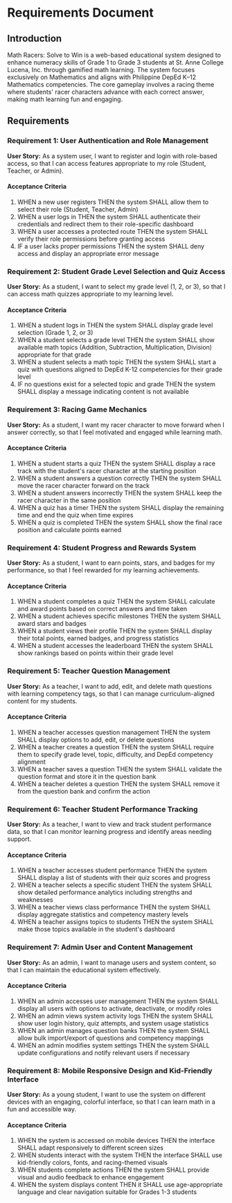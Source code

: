 # Requirements Document

## Introduction

Math Racers: Solve to Win is a web-based educational system designed to enhance numeracy skills of Grade 1 to Grade 3 students at St. Anne College Lucena, Inc. through gamified math learning. The system focuses exclusively on Mathematics and aligns with Philippine DepEd K–12 Mathematics competencies. The core gameplay involves a racing theme where students' racer characters advance with each correct answer, making math learning fun and engaging.

## Requirements

### Requirement 1: User Authentication and Role Management

**User Story:** As a system user, I want to register and login with role-based access, so that I can access features appropriate to my role (Student, Teacher, or Admin).

#### Acceptance Criteria

1. WHEN a new user registers THEN the system SHALL allow them to select their role (Student, Teacher, Admin)
2. WHEN a user logs in THEN the system SHALL authenticate their credentials and redirect them to their role-specific dashboard
3. WHEN a user accesses a protected route THEN the system SHALL verify their role permissions before granting access
4. IF a user lacks proper permissions THEN the system SHALL deny access and display an appropriate error message

### Requirement 2: Student Grade Level Selection and Quiz Access

**User Story:** As a student, I want to select my grade level (1, 2, or 3), so that I can access math quizzes appropriate to my learning level.

#### Acceptance Criteria

1. WHEN a student logs in THEN the system SHALL display grade level selection (Grade 1, 2, or 3)
2. WHEN a student selects a grade level THEN the system SHALL show available math topics (Addition, Subtraction, Multiplication, Division) appropriate for that grade
3. WHEN a student selects a math topic THEN the system SHALL start a quiz with questions aligned to DepEd K-12 competencies for their grade level
4. IF no questions exist for a selected topic and grade THEN the system SHALL display a message indicating content is not available

### Requirement 3: Racing Game Mechanics

**User Story:** As a student, I want my racer character to move forward when I answer correctly, so that I feel motivated and engaged while learning math.

#### Acceptance Criteria

1. WHEN a student starts a quiz THEN the system SHALL display a race track with the student's racer character at the starting position
2. WHEN a student answers a question correctly THEN the system SHALL move the racer character forward on the track
3. WHEN a student answers incorrectly THEN the system SHALL keep the racer character in the same position
4. WHEN a quiz has a timer THEN the system SHALL display the remaining time and end the quiz when time expires
5. WHEN a quiz is completed THEN the system SHALL show the final race position and calculate points earned

### Requirement 4: Student Progress and Rewards System

**User Story:** As a student, I want to earn points, stars, and badges for my performance, so that I feel rewarded for my learning achievements.

#### Acceptance Criteria

1. WHEN a student completes a quiz THEN the system SHALL calculate and award points based on correct answers and time taken
2. WHEN a student achieves specific milestones THEN the system SHALL award stars and badges
3. WHEN a student views their profile THEN the system SHALL display their total points, earned badges, and progress statistics
4. WHEN a student accesses the leaderboard THEN the system SHALL show rankings based on points within their grade level

### Requirement 5: Teacher Question Management

**User Story:** As a teacher, I want to add, edit, and delete math questions with learning competency tags, so that I can manage curriculum-aligned content for my students.

#### Acceptance Criteria

1. WHEN a teacher accesses question management THEN the system SHALL display options to add, edit, or delete questions
2. WHEN a teacher creates a question THEN the system SHALL require them to specify grade level, topic, difficulty, and DepEd competency alignment
3. WHEN a teacher saves a question THEN the system SHALL validate the question format and store it in the question bank
4. WHEN a teacher deletes a question THEN the system SHALL remove it from the question bank and confirm the action

### Requirement 6: Teacher Student Performance Tracking

**User Story:** As a teacher, I want to view and track student performance data, so that I can monitor learning progress and identify areas needing support.

#### Acceptance Criteria

1. WHEN a teacher accesses student performance THEN the system SHALL display a list of students with their quiz scores and progress
2. WHEN a teacher selects a specific student THEN the system SHALL show detailed performance analytics including strengths and weaknesses
3. WHEN a teacher views class performance THEN the system SHALL display aggregate statistics and competency mastery levels
4. WHEN a teacher assigns topics to students THEN the system SHALL make those topics available in the student's dashboard

### Requirement 7: Admin User and Content Management

**User Story:** As an admin, I want to manage users and system content, so that I can maintain the educational system effectively.

#### Acceptance Criteria

1. WHEN an admin accesses user management THEN the system SHALL display all users with options to activate, deactivate, or modify roles
2. WHEN an admin views system activity logs THEN the system SHALL show user login history, quiz attempts, and system usage statistics
3. WHEN an admin manages question banks THEN the system SHALL allow bulk import/export of questions and competency mappings
4. WHEN an admin modifies system settings THEN the system SHALL update configurations and notify relevant users if necessary

### Requirement 8: Mobile Responsive Design and Kid-Friendly Interface

**User Story:** As a young student, I want to use the system on different devices with an engaging, colorful interface, so that I can learn math in a fun and accessible way.

#### Acceptance Criteria

1. WHEN the system is accessed on mobile devices THEN the interface SHALL adapt responsively to different screen sizes
2. WHEN students interact with the system THEN the interface SHALL use kid-friendly colors, fonts, and racing-themed visuals
3. WHEN students complete actions THEN the system SHALL provide visual and audio feedback to enhance engagement
4. WHEN the system displays content THEN it SHALL use age-appropriate language and clear navigation suitable for Grades 1-3 students
